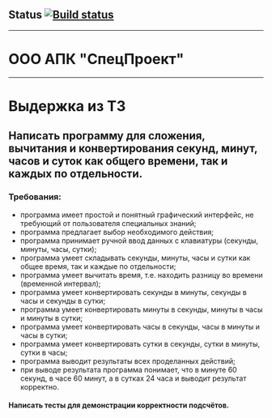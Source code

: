 ## Status [![Build status](https://ci.appveyor.com/api/projects/status/tkuww17ukmll2v77/branch/main?svg=true)](https://ci.appveyor.com/project/SKS81/timecalc/branch/main)
***
# ООО АПК "СпецПроект"
***
# Выдержка из ТЗ
## Написать программу для сложения, вычитания и конвертирования секунд, минут, часов и суток как общего времени, так и каждых по отдельности.
### Требования:
- программа имеет простой и понятный графический интерфейс, не требующий от пользователя специальных знаний;
- программа предлагает выбор необходимого действия;
- программа принимает ручной ввод данных с клавиатуры (секунды, минуты, часы, сутки);
- программа умеет складывать секунды, минуты, часы и сутки как общее время, так и каждые по отдельности;
- программа умеет вычитать время, т.е. находить разницу во времени (временной интервал);
- программа умеет конвертировать секунды в минуты, секунды в часы и секунды в сутки;
- программа умеет конвертировать минуты в секунды, минуты в часы и минуты в сутки;
- программа умеет конвертировать часы в секунды, часы в минуты и часы в сутки;
- программа умеет конвертировать сутки в секунды, сутки в минуты, сутки в часы;
- программа выводит результаты всех проделанных действий;
- при выводе результата программа понимает, что в минуте 60 секунд, в часе 60 минут, а в сутках 24 часа и выводит результат корректно.
#### Написать тесты для демонстрации корректности подсчётов.
